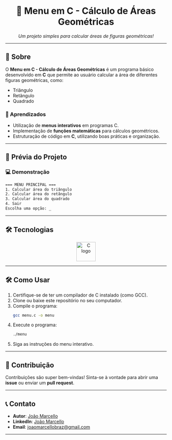 <h1 align="center">📐 Menu em C - Cálculo de Áreas Geométricas</h1>

<p align="center">
  <i>Um projeto simples para calcular áreas de figuras geométricas!</i>
</p>

---

## 📖 Sobre

O **Menu em C - Cálculo de Áreas Geométricas** é um programa básico desenvolvido em **C** que permite ao usuário calcular a área de diferentes figuras geométricas, como:
- Triângulo
- Retângulo
- Quadrado

### 🚀 Aprendizados
- Utilização de **menus interativos** em programas C.
- Implementação de **funções matemáticas** para cálculos geométricos.
- Estruturação de código em **C**, utilizando boas práticas e organização.

---

## 🌟 Prévia do Projeto

### 💻 Demonstração
```bash
=== MENU PRINCIPAL ===
1. Calcular área do triângulo
2. Calcular área do retângulo
3. Calcular área do quadrado
4. Sair
Escolha uma opção: _
```

---

## 🛠️ Tecnologias
<div align="center">
  <img src="https://cdn.jsdelivr.net/gh/devicons/devicon/icons/c/c-original.svg" height="60" alt="C logo" />
</div>

---

## 🛠️ Como Usar

1. Certifique-se de ter um compilador de C instalado (como GCC).
2. Clone ou baixe este repositório no seu computador.
3. Compile o programa:
   ```bash
   gcc menu.c -o menu
   ```
4. Execute o programa:
   ```bash
   ./menu
   ```
5. Siga as instruções do menu interativo.

---

## 🌟 Contribuição

Contribuições são super bem-vindas! 
Sinta-se à vontade para abrir uma **issue** ou enviar um **pull request**.

---

## 📞 Contato

- **Autor**: [João Marcello](https://github.com/Joaomarcellodev)  
- **LinkedIn**: [João Marcello](https://www.linkedin.com/in/joaomarcellodev/)  
- **Email**: joaomarcellobraz@gmail.com  

---

